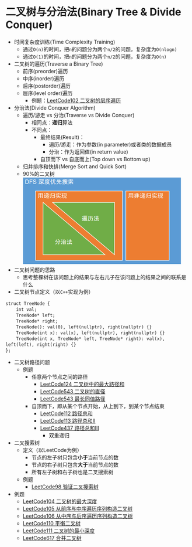 # 二叉树与分治法(Binary Tree & Divide Conquer)

* 时间复杂度训练(Time Complexity Training)
  * 通过`O(n)`的时间，把`n`的问题分为两个`n/2`的问题，复杂度为`O(nlogn)`
  * 通过`O(1)`的时间，把`n`的问题分为两个`n/2`的问题，复杂度为`O(n)`
* 二叉树的遍历(Traverse a Binary Tree)
  * 前序(preorder)遍历
  * 中序(inorder)遍历
  * 后序(postorder)遍历
  * 层序(level order)遍历
    * 例题：[LeetCode102 二叉树的层序遍历](https://leetcode.cn/problems/binary-tree-level-order-traversal/)
* 分治法(Divide Conquer Algorithm)
  * 遍历/游走 vs 分治(Traverse vs Divide Conquer)
    * 相同点：**递归**算法
    * 不同点：
      * 最终结果(Result)：
        * 遍历/游走：作为参数(in parameter)或者类的数据成员
        * 分治：作为返回值(in return value)
      * 自顶而下 vs 自底而上(Top down vs Bottom up)
  * 归并排序和快排(Merge Sort and Quick Sort)
  * 90%的二叉树  
![DFS实现方式](https://github.com/tbtbljj/study/blob/master/LeetCode/%E5%9B%BE%E7%89%87/DFS%E5%AE%9E%E7%8E%B0%E6%96%B9%E5%BC%8F.png)
* 二叉树问题的思路
  * 思考整棵树在该问题上的结果与左右儿子在该问题上的结果之间的联系是什么
* 二叉树节点定义（以`C++`实现为例）
```
struct TreeNode {
    int val;
    TreeNode* left;
    TreeNode* right;
    TreeNode(): val(0), left(nullptr), right(nullptr) {}
    TreeNode(int x): val(x), left(nullptr), right(nullptr) {}
    TreeNode(int x, TreeNode* left, TreeNode* right): val(x), left(left), right(right) {}
};
```
* 二叉树路径问题
  * 例题
    * 任意两个节点之间的路径
      * [LeetCode124 二叉树中的最大路径和](https://leetcode.cn/problems/binary-tree-maximum-path-sum/)
      * [LeetCode543 二叉树的直径](https://leetcode.cn/problems/diameter-of-binary-tree/)
      * [LeetCode543 最长同值路径](https://leetcode.cn/problems/longest-univalue-path/)
    * 自顶而下，即从某个节点开始，从上到下，到某个节点结束
      * [LeetCode112 路径总和](https://leetcode.cn/problems/path-sum/)
      * [LeetCode113 路径总和II](https://leetcode.cn/problems/path-sum-ii/)
      * [LeetCode437 路径总和III](https://leetcode.cn/problems/path-sum-iii/)
        * 双重递归
* 二叉搜索树
  * 定义（以LeetCode为例）
    * 节点的左子树只包含**小于**当前节点的数
    * 节点的右子树只包含**大于**当前节点的数
    * 所有左子树和右子树也是二叉搜索树
  * 例题
    * [LeetCode98 验证二叉搜索树](https://leetcode.cn/problems/validate-binary-search-tree/)
* 例题
  * [LeetCode104 二叉树的最大深度](https://leetcode.cn/problems/maximum-depth-of-binary-tree/)
  * [LeetCode105 从前序与中序遍历序列构造二叉树](https://leetcode.cn/problems/construct-binary-tree-from-preorder-and-inorder-traversal/)
  * [LeetCode106 从中序与后序遍历序列构造二叉树](https://leetcode.cn/problems/construct-binary-tree-from-inorder-and-postorder-traversal/)
  * [LeetCode110 平衡二叉树](https://leetcode.cn/problems/balanced-binary-tree/)
  * [LeetCode111 二叉树的最小深度](https://leetcode.cn/problems/minimum-depth-of-binary-tree/)
  * [LeetCode617 合并二叉树](https://leetcode.cn/problems/merge-two-binary-trees/)
